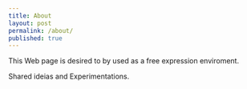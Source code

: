```yaml
---
title: About
layout: post
permalink: /about/
published: true
---
```


This Web page is desired to by used as a free expression enviroment.

Shared ideias and Experimentations.
